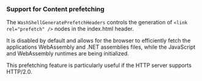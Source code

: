 ### Support for Content prefetching
The `WashShellGeneratePrefetchHeaders` controls the generation of `<link rel="prefetch" />` nodes in the index.html header.

It is disabled by default and allows for the browser to efficiently fetch the applications WebAssembly and .NET assemblies files, while the JavaScript and WebAssembly runtimes are being initialized.

This prefetching feature is particularly useful if the HTTP server supports HTTP/2.0.